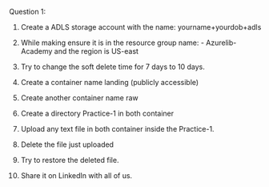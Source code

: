 Question 1:

1. Create a ADLS storage account with the name: yourname+yourdob+adls

2. While making ensure it is in the resource group name: - Azurelib-Academy and the region is US-east

3. Try to change the soft delete time for 7 days to 10 days.

4. Create a container name landing (publicly accessible)

5. Create another container name raw

6. Create a directory Practice-1 in both container

7. Upload any text file in both container inside the Practice-1.

8. Delete the file just uploaded

9. Try to restore the deleted file.

10. Share it on LinkedIn with all of us. 

